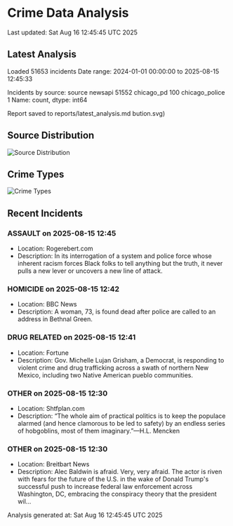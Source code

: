 # Crime Data Analysis
Last updated: Sat Aug 16 12:45:45 UTC 2025

## Latest Analysis

Loaded 51653 incidents
Date range: 2024-01-01 00:00:00 to 2025-08-15 12:45:33

Incidents by source:
source
newsapi           51552
chicago_pd          100
chicago_police        1
Name: count, dtype: int64

Report saved to reports/latest_analysis.md
bution.svg)

## Source Distribution
![Source Distribution](images/source_distribution.svg)

## Crime Types
![Crime Types](images/crime_types.svg)

## Recent Incidents

### ASSAULT on 2025-08-15 12:45
- Location: Rogerebert.com
- Description: In its interrogation of a system and police force whose inherent racism forces Black folks to tell anything but the truth, it never pulls a new lever or uncovers a new line of attack.


### HOMICIDE on 2025-08-15 12:42
- Location: BBC News
- Description: A woman, 73, is found dead after police are called to an address in Bethnal Green.


### DRUG RELATED on 2025-08-15 12:41
- Location: Fortune
- Description: Gov. Michelle Lujan Grisham, a Democrat, is responding to violent crime and drug trafficking across a swath of northern New Mexico, including two Native American pueblo communities.


### OTHER on 2025-08-15 12:30
- Location: Shtfplan.com
- Description: “The whole aim of practical politics is to keep the populace alarmed (and hence clamorous to be led to safety) by an endless series of hobgoblins, most of them imaginary.”—H.L. Mencken


### OTHER on 2025-08-15 12:30
- Location: Breitbart News
- Description: Alec Baldwin is afraid. Very, very afraid. The actor is riven with fears for the future of the U.S. in the wake of Donald Trump's successful push to increase federal law enforcement across Washington, DC, embracing the conspiracy theory that the president wil…

Analysis generated at: Sat Aug 16 12:45:45 UTC 2025
